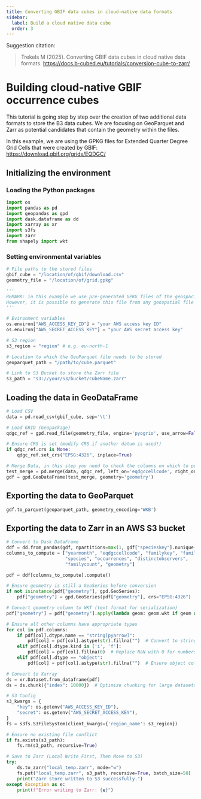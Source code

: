 ```yaml
---
title: Converting GBIF data cubes in cloud-native data formats
sidebar:
  label: Build a cloud native data cube
  order: 3
---
```


Suggestion citation:

> Trekels M (2025). Converting GBIF data cubes in cloud native data formats. <https://docs.b-cubed.eu/tutorials/conversion-cube-to-zarr/>

# Building cloud-native GBIF occurrence cubes

This tutorial is going step by step over the creation of two additional data formats to store the B3 data cubes. We are focusing on GeoParquet and Zarr as potential candidates that contain the geometry within the files.

In this example, we are using the GPKG files for Extended Quarter Degree Grid Cells that were created by GBIF: https://download.gbif.org/grids/EQDGC/

## Initializing the environment

### Loading the Python packages


```python
import os
import pandas as pd
import geopandas as gpd
import dask.dataframe as dd
import xarray as xr
import s3fs
import zarr
from shapely import wkt
```

### Setting environmental variables


```python
# File paths to the stored files
gbif_cube = "/location/of/gbif/download.csv"
geometry_file = "/location/of/grid.gpkg"

'''
REMARK: in this example we use pre-generated GPKG files of the geospacial grids.
However, it is possible to generate this file from any geospatial file format to GPKG using GDAL.
'''

# Evironment variables
os.environ["AWS_ACCESS_KEY_ID"] = "your AWS access key ID"
os.environ["AWS_SECRET_ACCESS_KEY"] = "your AWS secret access key"

# S3 region
s3_region = "region" # e.g. eu-north-1

# Location to which the GeoParquet file needs to be stored
geoparquet_path = "/path/to/cube.parquet"

# Link to S3 Bucket to store the Zarr file
s3_path = "s3://your/S3/bucket/cubeName.zarr"
```

## Loading the data in GeoDataFrame


```python
# Load CSV
data = pd.read_csv(gbif_cube, sep='\t')

# Load GRID (Geopackage)
qdgc_ref = gpd.read_file(geometry_file, engine='pyogrio', use_arrow=False)

# Ensure CRS is set (modify CRS if another datum is used!)
if qdgc_ref.crs is None:
    qdgc_ref.set_crs("EPSG:4326", inplace=True)

# Merge Data, in this step you need to check the columns on which to perform the matching
test_merge = pd.merge(data, qdgc_ref, left_on='eqdgccellcode', right_on='cellCode')
gdf = gpd.GeoDataFrame(test_merge, geometry='geometry')
```

## Exporting the data to GeoParquet


```python
gdf.to_parquet(geoparquet_path, geometry_encoding='WKB')
```

## Exporting the data to Zarr in an AWS S3 bucket


```python
# Convert to Dask DataFrame
ddf = dd.from_pandas(gdf, npartitions=max(1, gdf["specieskey"].nunique() // 1000))  # Dynamic partitioning
columns_to_compute = ["yearmonth", "eqdgccellcode", "familykey", "family", "specieskey",
                      "species", "occurrences", "distinctobservers",
                      "familycount", "geometry"]

pdf = ddf[columns_to_compute].compute()

# Ensure geometry is still a GeoSeries before conversion
if not isinstance(pdf["geometry"], gpd.GeoSeries):
    pdf["geometry"] = gpd.GeoSeries(pdf["geometry"], crs="EPSG:4326")

# Convert geometry column to WKT (text format for serialization)
pdf["geometry"] = pdf["geometry"].apply(lambda geom: geom.wkt if geom and geom is not None else "")

# Ensure all other columns have appropriate types
for col in pdf.columns:
    if pdf[col].dtype.name == "string[pyarrow]":  
        pdf[col] = pdf[col].astype(str).fillna("")  # Convert to string and replace NaN
    elif pdf[col].dtype.kind in ['i', 'f']:  
        pdf[col] = pdf[col].fillna(0)  # Replace NaN with 0 for numbers
    elif pdf[col].dtype == "object":  
        pdf[col] = pdf[col].astype(str).fillna("")  # Ensure object columns are converted to string

# Convert to Xarray
ds = xr.Dataset.from_dataframe(pdf)
ds = ds.chunk({"index": 10000})  # Optimize chunking for large datasets

# S3 Config
s3_kwargs = {
    "key": os.getenv("AWS_ACCESS_KEY_ID"),
    "secret": os.getenv("AWS_SECRET_ACCESS_KEY"),
}
fs = s3fs.S3FileSystem(client_kwargs={'region_name': s3_region})  

# Ensure no existing file conflict
if fs.exists(s3_path):
    fs.rm(s3_path, recursive=True)

# Save to Zarr (Local Write First, Then Move to S3)
try:
    ds.to_zarr("local_temp.zarr", mode="w")
    fs.put("local_temp.zarr", s3_path, recursive=True, batch_size=50)
    print("Zarr store written to S3 successfully.")
except Exception as e:
    print(f"Error writing to Zarr: {e}")
```

